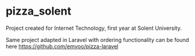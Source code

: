 # pizza_solent

Project created for Internet Technology, first year at Solent University.

Same project adapted in Laravel with ordering functionality can be found here https://github.com/emvoo/pizza-laravel

